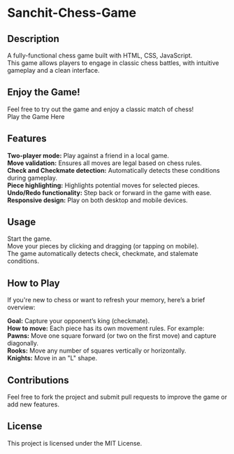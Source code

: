 # Sanchit-Chess-Game
## Description <br>
A fully-functional chess game built with HTML, CSS, JavaScript. <br> 
This game allows players to engage in classic chess battles, with intuitive gameplay and a clean interface.<br> 

## Enjoy the Game! <br>
Feel free to try out the game and enjoy a classic match of chess!<br>
Play the Game Here<br>


## Features <br>
**Two-player mode:** Play against a friend in a local game.<br>
**Move validation:** Ensures all moves are legal based on chess rules.<br>
**Check and Checkmate detection:** Automatically detects these conditions during gameplay.<br>
**Piece highlighting:** Highlights potential moves for selected pieces.<br>
**Undo/Redo functionality:** Step back or forward in the game with ease.<br>
**Responsive design:** Play on both desktop and mobile devices.<br>

## Usage<br>
Start the game.<br>
Move your pieces by clicking and dragging (or tapping on mobile).<br>
The game automatically detects check, checkmate, and stalemate conditions.<br>

## How to Play <br>
If you're new to chess or want to refresh your memory, here’s a brief overview:<br>

**Goal:** Capture your opponent’s king (checkmate).<br>
**How to move:** Each piece has its own movement rules. For example:<br>
**Pawns:** Move one square forward (or two on the first move) and capture diagonally.<br>
**Rooks:** Move any number of squares vertically or horizontally.<br>
**Knights:** Move in an "L" shape.<br>

## Contributions<br>
Feel free to fork the project and submit pull requests to improve the game or add new features.<br>

## License<br>
This project is licensed under the MIT License.<br>
